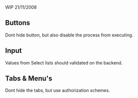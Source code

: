 WIP 21/11/2008

## Buttons

Dont hide button, but also disable the process from executing.

## Input

Values from Select lists should validated on the backend.

## Tabs & Menu's

Dont hide the tabs, but use authorization schemes.